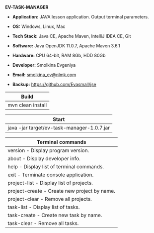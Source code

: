 **EV-TASK-MANAGER**

- **Application:** JAVA lesson application. Output terminal parameters.

- **OS:** Windows, Linux, Mac 
- **Tech Stack:** Java CE, Apache Maven, IntelliJ IDEA CE, Git 
- **Software:** Java OpenJDK 11.0.7, Apache Maven 3.6.1
- **Hardware:** CPU 64-bit, RAM 8Gb, HDD 80Gb

- **Developer:** Smolkina Evgeniya
- **Email:** smolkina_ev@nlmk.com
- **Backup:** https://github.com/Evasmall/jse

| Build |
| ------ |
| mvn clean install |

| Start |
| ------ |
| java -jar target/ev-task-manager-1.0.7.jar |

| Terminal commands | 
| ------ | 
| version - Display program version. | 
| about - Display developer info. | 
| help - Display list of terminal commands. | 
| exit - Terminate console application. |
| project-list - Display list of projects. | 
| project-create - Create new project by name. | 
| project-clear - Remove all projects. | 
| task-list - Display list of tasks. | 
| task-create - Create new task by name. | 
| task-clear - Remove all tasks. | 